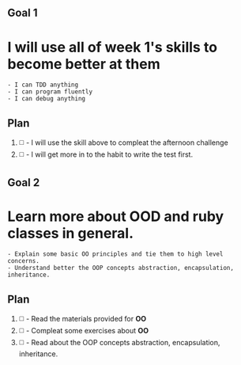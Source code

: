 ## Goal 1

# I will use all of week 1's skills to become better at them

    - I can TDD anything
    - I can program fluently
    - I can debug anything

## Plan

1. :white_medium_square: - I will use the skill above to compleat the afternoon challenge
2. :white_medium_square: - I will get more in to the habit to write the test first.

## Goal 2

# Learn more about OOD and ruby classes in general.

    - Explain some basic OO principles and tie them to high level concerns.
    - Understand better the OOP concepts abstraction, encapsulation, inheritance.

## Plan

1. :white_medium_square: - Read the materials provided for **OO**
2. :white_medium_square: - Compleat some exercises about **OO**
3. :white_medium_square: - Read about the OOP concepts abstraction, encapsulation, inheritance.
